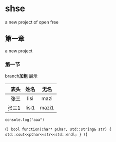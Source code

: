 # shse
a new project of open free

## 第一章
a new project 

### 第一节
branch**加粗** 展示


表头 | 姓名 | 无名
--:|:--:|:--:
张三 | lisi | mazi
张三1 | lisi1 | mazi1
 
`console.log("aaa")`


(```)
bool function(char* pChar, std::string& str)
{
  std::cout<<pChar<<str<<std::endl;
}
(```)
